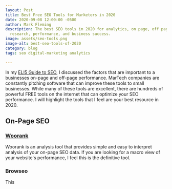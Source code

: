 ```yaml
---
layout: Post
title: Best Free SEO Tools for Marketers in 2020
date: 2020-09-08 12:00:00 -0500
author: Mark Fleming
description: The best SEO tools in 2020 for analytics, on page, off page, links, keyword
  research, performance, and business success.
image: assets/seo-tools.png
image-alt: best-seo-tools-of-2020
category: blog
tags: seo digital-marketing analytics

---
```

In my [ELI5 Guide to SEO](https://markdfleming.com/eli5-guide-search-engine-optimization-seo/ "ELI5 Guide to SEO"), I discussed the factors that are important to a businesses on-page and off-page performance. MarTech companies are constantly pitching software that can improve these tools to small businesses. While many of these tools are excellent, there are hundreds of powerful FREE tools on the internet that can optimize your SEO performance. I will highlight the tools that I feel are your best resource in 2020.

## On-Page SEO

### [Woorank](https://www.woorank.com/ "Woorank")

Woorank is an analysis tool that provides simple and easy to interpret analysis of your on-page SEO data. If you are looking for a macro view of your website's performance, I feel this is the definitive tool.

### Browseo

This